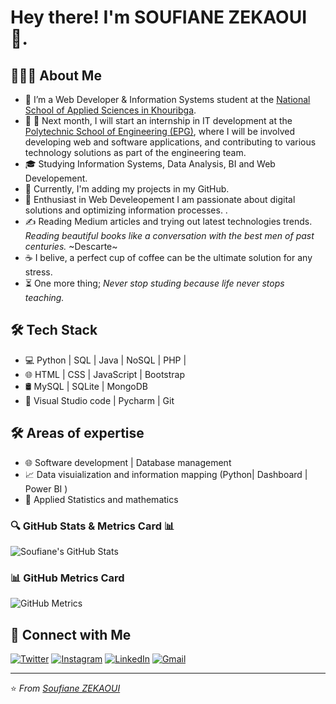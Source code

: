 # Hey there! I'm SOUFIANE ZEKAOUI 👋.
## 👨🏻‍💻 About Me

- 🔭   I’m a Web Developer & Information Systems student at the [National School of Applied Sciences in Khouribga](http://ensak.usms.ac.ma/ensak/).
- 🤔   📅 Next month, I will start an internship in IT development at the [Polytechnic School of Engineering (EPG)](https://epg.ma/), where I will be involved                  developing web and software applications, and contributing to various technology solutions as part of the engineering team.
- 🎓   Studying Information Systems, Data Analysis, BI and Web Developement.
- 💼   Currently, I'm adding my projects in my GitHub.
- 🤖   Enthusiast in Web Develeopement I am passionate about digital solutions and optimizing information processes. .
- ✍️   Reading Medium articles and trying out latest technologies trends.
        *Reading beautiful books like a conversation with the best men of past centuries.* ~Descarte~        
- ☕   I belive, a perfect cup of coffee can be the ultimate solution for any stress.
- ⏳    One more thing; *Never stop studing because life never stops teaching.*


## 🛠 Tech Stack

- 💻   Python | SQL | Java | NoSQL | PHP | 
- 🌐   HTML | CSS | JavaScript | Bootstrap
- 🛢    MySQL | SQLite | MongoDB
- 🔧   Visual Studio code | Pycharm | Git


## 🛠 Areas of expertise

- 🌐   Software development | Database management 
- 📈   Data visuialization and information mapping (Python| Dashboard | Power BI  )
- 🎰   Applied Statistics and mathematics

### 🔍 GitHub Stats & Metrics Card 📊
![Soufiane's GitHub Stats](https://github-readme-stats.vercel.app/api?username=soufianezekaoui&show_icons=true&theme=radical)

### 📊 GitHub Metrics Card

<img src="https://github-profile-summary-cards.vercel.app/api/cards/profile-details?username=soufianezekaoui&theme=monokai" alt="GitHub Metrics" />


## 🤝 Connect with Me

[![Twitter](https://img.shields.io/badge/-Twitter-1DA1F2?logo=twitter&logoColor=white&style=for-the-badge)]()
[![Instagram](https://img.shields.io/badge/-Instagram-E4405F?logo=instagram&logoColor=white&style=for-the-badge)](https://www.instagram.com/soufianezekaoui?igsh=MWI0eHV0MDJqdHU4eA==)
[![LinkedIn](https://img.shields.io/badge/-LinkedIn-0077B5?logo=linkedin&logoColor=white&style=for-the-badge)](https://www.linkedin.com/in/soufiane-zekaoui-445b1b352/)
[![Gmail](https://img.shields.io/badge/-Gmail-D14836?logo=gmail&logoColor=white&style=for-the-badge)](mailto:soufiane.zekaoui@gmail.com)

---

⭐ *From [Soufiane ZEKAOUI](https://github.com/soufianezekaoui)*
